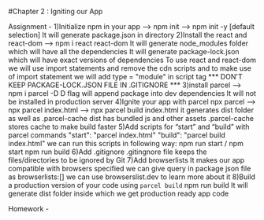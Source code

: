 #Chapter 2 : Igniting our App

Assignment -
1)Initialize npm in your app
--> npm init
--> npm init -y [default selection]
It will generate package.json in directory
2)Install the react and react-dom
--> npm i react react-dom
It will generate node_modules folder which will have all the dependencies
It will generate package-lock.json which will have exact versions of dependencies
To use react and react-dom we will use import statements and remove the cdn scripts
and to make use of import statement we will add type = "module" in script tag
\*\*\* DON'T KEEP PACKAGE-LOCK.JSON FILE IN .GITIGNORE \*\*\*
3)install parcel
--> npm i parcel -D
D flag will append package into dev dependencies
It will not be installed in production server
4)Ignite your app with parcel
npx parcel <entrypoint>
--> npx parcel index.html
--> npx parcel build index.html
it generates dist folder as well as .parcel-cache
dist has bundled js and other assets
.parcel-cache stores cache to make build faster
5)Add scripts for “start” and “build” with parcel commands
"start": "parcel index.html"
"build": "parcel build index.html"
we can run this scripts in following way:
npm run start / npm start
npm run build
6)Add .gitignore
.gitingnore file keeps the files/directories to be ignored by Git
7)Add browserlists
It makes our app compatible with browsers specified
we can give query in package json file as
browserlists:[<string queries>]
we can use browserslist.dev to learn more about it
8)Build a production version of your code using `parcel build`
npm run build
It will generate dist folder inside which we get production ready app code

Homework -
